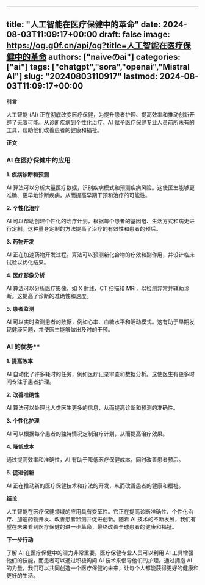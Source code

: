 
---
title: "人工智能在医疗保健中的革命"
date: 2024-08-03T11:09:17+00:00
draft: false
image: https://og.g0f.cn/api/og?title=人工智能在医疗保健中的革命
authors: ["naiveのai"]
categories: ["ai"]
tags: ["chatgpt","sora","openai","Mistral AI"]
slug: "20240803110917"
lastmod: 2024-08-03T11:09:17+00:00
---
**引言**

人工智能 (AI) 正在彻底改变医疗保健，为提升患者护理、提高效率和推动创新开辟了无限可能。从诊断疾病到个性化治疗，AI 赋予医疗保健专业人员前所未有的工具，帮助他们改善患者的健康和福祉。

**正文**

### AI 在医疗保健中的应用

**1. 疾病诊断和预测**

AI 算法可以分析大量医疗数据，识别疾病模式和预测疾病风险。这使医生能够更准确、更早地诊断疾病，从而提高早期干预和治疗的可能性。

**2. 个性化治疗**

AI 可以帮助创建个性化的治疗计划，根据每个患者的基因组、生活方式和病史进行定制。这种量身定制的方法提高了治疗的有效性和患者的预后。

**3. 药物开发**

AI 正在加速药物开发过程。算法可以预测新化合物的疗效和副作用，并设计临床试验以优化结果。

**4. 医疗影像分析**

AI 算法可以分析医疗影像，如 X 射线、CT 扫描和 MRI，以检测异常并辅助诊断。这提高了诊断的准确性和速度。

**5. 患者监测**

AI 可以实时监测患者的数据，例如心率、血糖水平和活动模式。这有助于早期发现健康问题，并使医生能够做出及时的干预。

### AI 的优势**

**1. 提高效率**

AI 自动化了许多耗时的任务，例如医疗记录审查和数据分析。这使医生有更多时间专注于患者护理。

**2. 改善准确性**

AI 算法可以处理比人类医生更多的信息，从而提高诊断和预测的准确性。

**3. 个性化护理**

AI 可以根据每个患者的独特情况定制治疗计划，从而提高治疗效果。

**4. 降低成本**

通过提高效率和准确性，AI 有助于降低医疗保健成本，同时改善患者预后。

**5. 促进创新**

AI 正在推动新的医疗保健技术和疗法的开发，从而改善患者的健康和福祉。

**结论**

人工智能在医疗保健领域的应用具有变革性。它正在提高诊断准确性、个性化治疗、加速药物开发、改善患者监测并促进创新。随着 AI 技术的不断发展，我们有望在未来看到医疗保健的进一步革命，最终改善全球患者的健康和福祉。

**下一步行动**

了解 AI 在医疗保健中的潜力非常重要。医疗保健专业人员可以利用 AI 工具增强他们的技能，而患者可以通过积极询问 AI 技术来倡导他们的护理。通过拥抱 AI 的力量，我们可以共同创造一个医疗保健的未来，让每个人都能获得更好的健康和更好的生活。